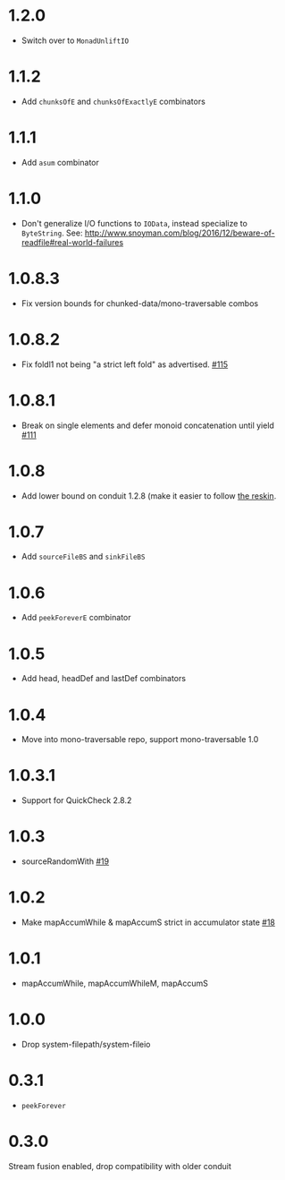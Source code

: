 # 1.2.0

* Switch over to `MonadUnliftIO`

# 1.1.2

* Add `chunksOfE` and `chunksOfExactlyE` combinators

# 1.1.1

* Add `asum` combinator

# 1.1.0

* Don't generalize I/O functions to `IOData`, instead specialize to
  `ByteString`. See:
  http://www.snoyman.com/blog/2016/12/beware-of-readfile#real-world-failures

# 1.0.8.3

* Fix version bounds for chunked-data/mono-traversable combos

# 1.0.8.2

* Fix foldl1 not being "a strict left fold" as advertised.
  [#115](https://github.com/snoyberg/mono-traversable/pull/115)

# 1.0.8.1

* Break on single elements and defer monoid concatenation until yield
  [#111](https://github.com/snoyberg/mono-traversable/pull/111)

# 1.0.8

* Add lower bound on conduit 1.2.8 (make it easier to follow [the
  reskin](http://www.snoyman.com/blog/2016/09/proposed-conduit-reskin).

# 1.0.7

* Add `sourceFileBS` and `sinkFileBS`

# 1.0.6

* Add `peekForeverE` combinator

# 1.0.5

* Add head, headDef and lastDef combinators

# 1.0.4

* Move into mono-traversable repo, support mono-traversable 1.0

# 1.0.3.1

* Support for QuickCheck 2.8.2

# 1.0.3

* sourceRandomWith [#19](https://github.com/fpco/conduit-combinators/pull/19)

# 1.0.2

* Make mapAccumWhile & mapAccumS strict in accumulator state [#18](https://github.com/fpco/conduit-combinators/pull/18)

# 1.0.1

* mapAccumWhile, mapAccumWhileM, mapAccumS

# 1.0.0

* Drop system-filepath/system-fileio

# 0.3.1

* `peekForever`

# 0.3.0

Stream fusion enabled, drop compatibility with older conduit
